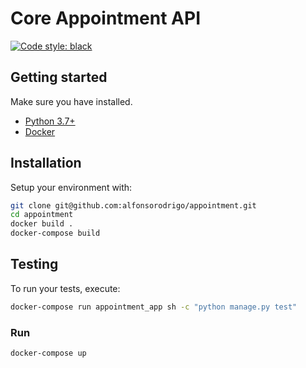 # Core Appointment API

[![Code style: black](https://img.shields.io/badge/code%20style-black-000000.svg)](https://github.com/ambv/black)

## Getting started

Make sure you have installed.

- [Python 3.7+](https://www.python.org/downloads/)
- [Docker](https://docs.docker.com/)

## Installation

Setup your environment with:

```sh
git clone git@github.com:alfonsorodrigo/appointment.git
cd appointment
docker build .
docker-compose build
```

## Testing

To run your tests, execute:

```sh
docker-compose run appointment_app sh -c "python manage.py test"
```

### Run

```sh
docker-compose up
```
